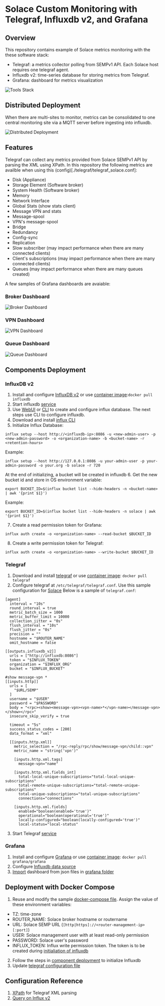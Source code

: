 # Solace Custom Monitoring with Telegraf, Influxdb v2, and Grafana

## Overview
This repository contains example of Solace metrics monitoring with the these software stack:
- Telegraf: a metrics collector polling from SEMPv1 API. Each Solace host requires one telegraf agent.
- Influxdb v2: time-series database for storing metrics from Telegraf.
- Grafana: dashboard for metrics visualization

![Tools Stack](./images/tools_stack.png)

## Distributed Deployment
When there are multi-sites to monitor, metrics can be consolidated to one central monitoring site via a MQTT server before ingesting into influxdb.

![Distributed Deployment](./images/distributed_architecture.png)

## Features
Telegraf can collect any metrics provided from Solace SEMPv1 API by parsing the XML using XPath. In this repository the following metrics are availble when using this (config)[./telegraf/telegraf_solace.conf]:
- Disk (Appliance)
- Storage Element (Software broker)
- System Health (Software broker)
- Memory
- Network Interface
- Global Stats (show stats client)
- Message VPN and stats
- Message-spool
- VPN's message-spool
- Bridge
- Redundancy
- Config-sync
- Replication
- Slow subscriber (may impact performance when there are many connected clients) 
- Client's subscriptions (may impact performance when there are many connected clients)
- Queues (may impact performance when there are many queues created)

A few samples of Grafana dashboards are avaiable:
### Broker Dashboard
![Broker Dashboard](./images/grafana_router.png)

### VPN Dashboard
![VPN Dashboard](./images/grafana_vpn.png)

### Queue Dashboard
![Queue Dashboard](./images/grafana_queue.png)

## Components Deployment
### InfluxDB v2
1. Install and configure [InfluxDB v2](https://docs.influxdata.com/influxdb/v2.1/install/) or use [container image](https://hub.docker.com/_/influxdb):`docker pull influxdb`
2. Start influxdb [service](https://docs.influxdata.com/influxdb/v2.1/install/#start-influxdb)
3. Use [WebUI](https://docs.influxdata.com/influxdb/v2.1/install/#set-up-influxdb-through-the-ui) or [CLI](https://docs.influxdata.com/influxdb/v2.1/install/?t=CLI+Setup) to create and configure influx database. The next steps use CLI to configure influxdb.
4. Download and install [influx CLI](https://docs.influxdata.com/influxdb/v2.1/tools/influx-cli/)
5. Initialize Influx Database:
```
influx setup --host http://<influxdb-ip>:8086 -u <new-admin-user> -p <new-admin-password> -o <organization-name> -b <bucket-name> -r <retention-hours>
```
Example:
```
influx setup --host http://127.0.0.1:8086 -u your-admin-user -p your-admin-password -o your.org -b solace -r 720
```
At the end of initializing, a bucket will be created in influxdb
6. Get the new bucket id and store in OS environment variable:
```
export BUCKET_ID=$(influx bucket list --hide-headers -n <bucket-name> | awk '{print $1}')
```
Example:
```
export BUCKET_ID=$(influx bucket list --hide-headers -n solace | awk '{print $1}')
```
7. Create a read permission token for Grafana:
```
influx auth create -o <organization-name> --read-bucket $BUCKET_ID
```
8. Create a write permission token for Telegraf:
```
influx auth create -o <organization-name> --write-bucket $BUCKET_ID
```

### Telegraf
1. Download and install [telegraf](https://docs.influxdata.com/telegraf/v1.21/introduction/installation/) or use [container image](https://hub.docker.com/_/telegraf): `docker pull telegraf`
2. Configure telegraf at `/etc/telegraf/telegraf.conf`. Use this sample configuration for [Solace](./telegraf/telegraf_solace.conf)
Below is a sample of `telegraf.conf`:
```
[agent]
  interval = "10s"
  round_interval = true
  metric_batch_size = 1000
  metric_buffer_limit = 10000
  collection_jitter = "0s"
  flush_interval = "10s"
  flush_jitter = "0s"
  precision = ""
  hostname = "$ROUTER_NAME"
  omit_hostname = false

[[outputs.influxdb_v2]]
  urls = ["http://influxdb:8086"]
  token = "$INFLUX_TOKEN"
  organization = "$INFLUX_ORG"
  bucket = "$INFLUX_BUCKET"

#show message-vpn *
[[inputs.http]]
  urls = [
    "$URL/SEMP"
  ]
  username = "$USER"
  password = "$PASSWORD"
  body = "<rpc><show><message-vpn><vpn-name>*</vpn-name></message-vpn></show></rpc>"
  insecure_skip_verify = true

  timeout = "5s"
  success_status_codes = [200]
  data_format = "xml"

  [[inputs.http.xml]]
    metric_selection = "/rpc-reply/rpc/show/message-vpn/child::vpn"
    metric_name = "string('vpn')"
    
    [inputs.http.xml.tags]
      message-vpn="name"

    [inputs.http.xml.fields_int]
      total-local-unique-subscriptions="total-local-unique-subscriptions"
      total-remote-unique-subscriptions="total-remote-unique-subscriptions"
      total-unique-subscriptions="total-unique-subscriptions"
      connections="connections"
      
    [inputs.http.xml.fields]
      enabled="boolean(enabled='true')"
      operational="boolean(operational='true')"
      locally-configured="boolean(locally-configured='true')"
      local-status="local-status"
```

3. Start Telegraf [service](https://docs.influxdata.com/telegraf/v1.21/introduction/getting-started/#start-telegraf-service)

### Grafana
1. Install and configure [Grafana](https://grafana.com/docs/grafana/latest/installation/) or use [container image](https://hub.docker.com/r/grafana/grafana): `docker pull grafana/grafana`
2. Configure [Influxdb data source](https://grafana.com/docs/grafana/latest/datasources/influxdb/)
3. [Import](https://grafana.com/docs/grafana/latest/dashboards/export-import/) dashboard from json files in [grafana folder](./grafana)

## Deployment with Docker Compose
1. Reuse and modify the sample [docker-compose file](./docker/docker-compose.yaml). Assign the value of these environment variables:
- TZ: time-zone
- ROUTER_NAME: Solace broker hostname or routername
- URL: Solace SEMP URL (`[http|https]://<router-management-ip>[:port]`)
- USER: Solace management user with at least read-only permission
- PASSWORD: Solace user's password
- INFLUX_TOKEN: Influx write permission token. The token is to be created during [initialiation of influxdb](#-InfluxDB-v2)
2. Follow the steps in [component deployment](#components-deployment) to initialize Influxdb
3. Update [telegraf configuration file](./telegraf/telegraf_solace.conf)

## Configuration Reference
1. [XPath](https://developer.mozilla.org/en-US/docs/Web/XPath) for Telegraf XML parsing
2. [Query on Influx v2](https://docs.influxdata.com/flux/v0.x/stdlib/)
